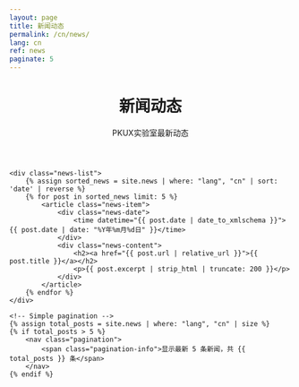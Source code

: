 ```yaml
---
layout: page
title: 新闻动态
permalink: /cn/news/
lang: cn
ref: news
paginate: 5
---
```


<div class="news-simple">
    <header class="news-header">
        <h1>新闻动态</h1>
        <p>PKUX实验室最新动态</p>
    </header>

    <div class="news-list">
        {% assign sorted_news = site.news | where: "lang", "cn" | sort: 'date' | reverse %}
        {% for post in sorted_news limit: 5 %}
            <article class="news-item">
                <div class="news-date">
                    <time datetime="{{ post.date | date_to_xmlschema }}">{{ post.date | date: "%Y年%m月%d日" }}</time>
                </div>
                <div class="news-content">
                    <h2><a href="{{ post.url | relative_url }}">{{ post.title }}</a></h2>
                    <p>{{ post.excerpt | strip_html | truncate: 200 }}</p>
                </div>
            </article>
        {% endfor %}
    </div>

    <!-- Simple pagination -->
    {% assign total_posts = site.news | where: "lang", "cn" | size %}
    {% if total_posts > 5 %}
        <nav class="pagination">
            <span class="pagination-info">显示最新 5 条新闻，共 {{ total_posts }} 条</span>
        </nav>
    {% endif %}
</div>